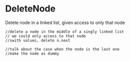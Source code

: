 # DeleteNode
Delete node in a linked list, given access to only that node

	
	//delete a node in the middle of a singly linked list
	// we could only access to that node
	//swith values, delete n.next

	//talk about the case when the node is the last one
	//make the node as dummy
